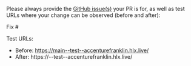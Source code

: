 Please always provide the [GitHub issue(s)](../issues) your PR is for, as well as test URLs where your change can be observed (before and after):

Fix #<gh-issue-id>

Test URLs:
- Before: https://main--test--accenturefranklin.hlx.live/
- After: https://<branch>--test--accenturefranklin.hlx.live/
